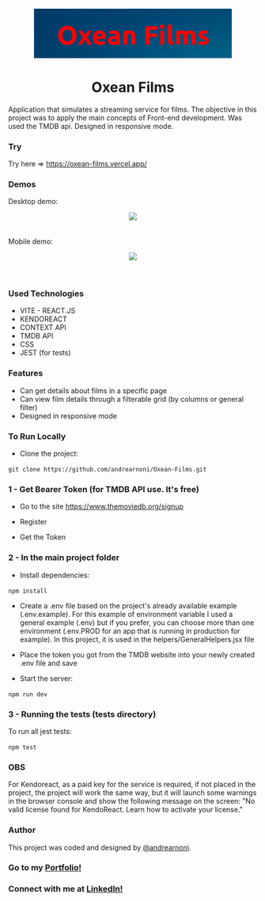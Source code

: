 <p align="center">
  <img src="./src/img/oxean_header.png" width="400px">
</p>

<h1 align="center">Oxean Films</h1>

Application that simulates a streaming service for films. The objective in this project was to apply the main concepts of Front-end development. Was used the TMDB api. Designed in responsive mode.

### Try

Try here => https://oxean-films.vercel.app/

### Demos


Desktop demo:

<p align="center">
  <img src="./src/img/desktop.gif"><br><br>
</p>

Mobile demo: 

<p align="center">
  <img src="./src/img/mobile.gif">
</p>

<br>

### Used Technologies

* VITE - REACT.JS
* KENDOREACT 
* CONTEXT API
* TMDB API
* CSS
* JEST (for tests)

### Features

* Can get details about films in a specific page
* Can view film details through a filterable grid (by columns or general filter)
* Designed in responsive mode

### To Run Locally

* Clone the project:

`git clone https://github.com/andrearnoni/Oxean-Films.git`

### 1 - Get Bearer Token (for TMDB API use. It's free)

* Go to the site https://www.themoviedb.org/signup

* Register

* Get the Token

### 2 - In the main project folder

* Install dependencies:

`npm install`

* Create a .env file based on the project's already available example (.env.example). For this example of environment variable I used a general example (.env) but if you prefer, you can choose more than one environment (.env.PROD for an app that is running in production for example). In this project, it is used in the helpers/GeneralHelpers.jsx file

* Place the token you got from the TMDB website into your newly created .env file and save

* Start the server:

`npm run dev`

### 3 - Running the tests (tests directory)

To run all jest tests:

`npm test`

### OBS

For Kendoreact, as a paid key for the service is required, if not placed in the project, the project will work the same way, but it will launch some warnings in the browser console and show the following message on the screen: "No valid license found for KendoReact. Learn how to activate your license."

### Author

This project was coded and designed by [@andrearnoni](https://github.com/andrearnoni).

### Go to my [Portfolio!](https://andrearnoni.vercel.app/) 
### Connect with me at [LinkedIn!](https://www.linkedin.com/in/andrearnoni/) 
